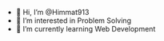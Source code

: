 - 👋 Hi, I’m @Himmat913
- 👀 I’m interested in Problem Solving
- 🌱 I’m currently learning Web Development 




<!---
Himmat913/Himmat913 is a ✨ special ✨ repository because its `README.md` (this file) appears on your GitHub profile.
You can click the Preview link to take a look at your changes.
--->
